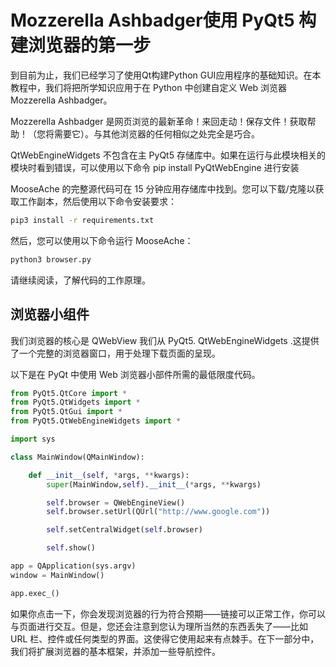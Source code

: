 # Mozzerella Ashbadger使用 PyQt5 构建浏览器的第一步

到目前为止，我们已经学习了使用Qt构建Python GUI应用程序的基础知识。在本教程中，我们将把所学知识应用于在 Python 中创建自定义 Web 浏览器 Mozzerella Ashbadger。

Mozzerella Ashbadger 是网页浏览的最新革命！来回走动！保存文件！获取帮助！（您将需要它）。与其他浏览器的任何相似之处完全是巧合。

QtWebEngineWidgets 不包含在主 PyQt5 存储库中。如果在运行与此模块相关的模块时看到错误，可以使用以下命令 pip install PyQtWebEngine 进行安装

MooseAche 的完整源代码可在 15 分钟应用存储库中找到。您可以下载/克隆以获取工作副本，然后使用以下命令安装要求：

```bash
pip3 install -r requirements.txt
```

然后，您可以使用以下命令运行 MooseAche：

```bash
python3 browser.py
```

请继续阅读，了解代码的工作原理。

## 浏览器小组件

我们浏览器的核心是 QWebView 我们从 PyQt5. QtWebEngineWidgets .这提供了一个完整的浏览器窗口，用于处理下载页面的呈现。

以下是在 PyQt 中使用 Web 浏览器小部件所需的最低限度代码。

```PYTHON
from PyQt5.QtCore import *
from PyQt5.QtWidgets import *
from PyQt5.QtGui import *
from PyQt5.QtWebEngineWidgets import *

import sys

class MainWindow(QMainWindow):

    def __init__(self, *args, **kwargs):
        super(MainWindow,self).__init__(*args, **kwargs)

        self.browser = QWebEngineView()
        self.browser.setUrl(QUrl("http://www.google.com"))

        self.setCentralWidget(self.browser)

        self.show()

app = QApplication(sys.argv)
window = MainWindow()

app.exec_()
```

如果你点击一下，你会发现浏览器的行为符合预期——链接可以正常工作，你可以与页面进行交互。但是，您还会注意到您认为理所当然的东西丢失了——比如 URL 栏、控件或任何类型的界面。这使得它使用起来有点棘手。在下一部分中，我们将扩展浏览器的基本框架，并添加一些导航控件。
